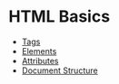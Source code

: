 # HTML Basics
- [Tags](./TAGS.md)
- [Elements](./TAGS.md#tags-vs-elements)
- [Attributes](./Attributes.md)
- [Document Structure](./DocumentStructure.md)